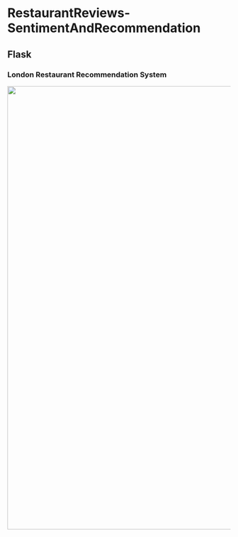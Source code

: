 # RestaurantReviews-SentimentAndRecommendation

## Flask
### London Restaurant Recommendation System
<img src="https://github.com/aybukemeydan/RestaurantReviews-SentimentAndRecommendation/blob/main/recc-flaskapp/flask.gif" width="1000px">
